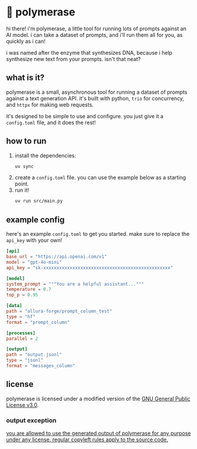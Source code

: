 # 🧬 polymerase

hi there! i'm polymerase, a little tool for running lots of prompts against an AI model. i can take a dataset of prompts, and i'll run them all for you, as quickly as i can!

i was named after the enzyme that synthesizes DNA, because i help synthesize new text from your prompts. isn't that neat?

## what is it?

polymerase is a small, asynchronous tool for running a dataset of prompts against a text generation API. it's built with python, `trio` for concurrency, and `httpx` for making web requests.

it's designed to be simple to use and configure. you just give it a `config.toml` file, and it does the rest!

## how to run

1.  install the dependencies:
    ```bash
    uv sync
    ```
2.  create a `config.toml` file. you can use the example below as a starting point.
3.  run it!
    ```bash
    uv run src/main.py
    ```

## example config

here's an example `config.toml` to get you started. make sure to replace the `api_key` with your own!

```toml
[api]
base_url = "https://api.openai.com/v1"
model = "gpt-4o-mini"
api_key = "sk-xxxxxxxxxxxxxxxxxxxxxxxxxxxxxxxxxxxxxxxxxxxxxxxx"

[model]
system_prompt = """You are a helpful assistant..."""
temperature = 0.7
top_p = 0.95

[data]
path = "allura-forge/prompt_column_test"
type = "hf"
format = "prompt_column"

[processes]
parallel = 2

[output]
path = "output.jsonl"
type = "jsonl"
format = "messages_column"
```

## license

polymerase is licensed under a modified version of the [GNU General Public License v3.0](COPYING).

### output exception

[you are allowed to use the generated output of polymerase for any purpose under any license. regular copyleft rules apply to the source code.](COPYING.exception)

